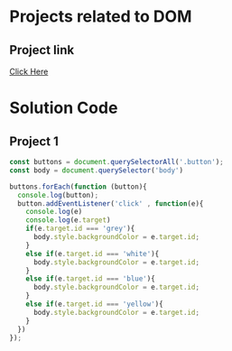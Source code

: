 # Projects related to DOM

## Project link

[Click Here](https://stackblitz.com/edit/dom-project-chaiaurcode?file=1-colorChanger%2Findex.html)

# Solution Code

## Project 1

```javascript
const buttons = document.querySelectorAll('.button');
const body = document.querySelector('body')

buttons.forEach(function (button){
  console.log(button);
  button.addEventListener('click' , function(e){
    console.log(e)
    console.log(e.target)
    if(e.target.id === 'grey'){
      body.style.backgroundColor = e.target.id;
    }
    else if(e.target.id === 'white'){
      body.style.backgroundColor = e.target.id;
    }
    else if(e.target.id === 'blue'){
      body.style.backgroundColor = e.target.id;
    }
    else if(e.target.id === 'yellow'){
      body.style.backgroundColor = e.target.id;
    }
  })
});


```